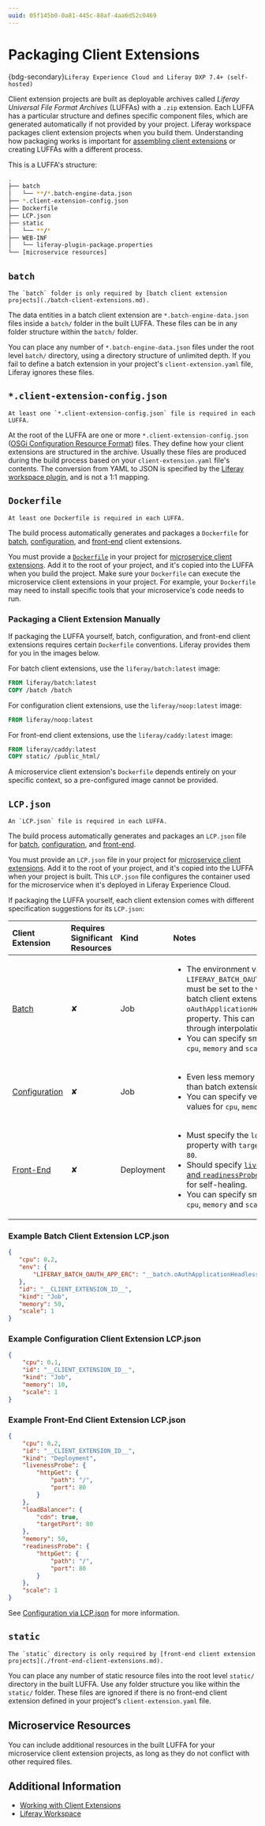```yaml
---
uuid: 05f145b0-0a81-445c-88af-4aa6d52c0469
---
```

# Packaging Client Extensions

{bdg-secondary}`Liferay Experience Cloud and Liferay DXP 7.4+ (self-hosted)`

Client extension projects are built as deployable archives called *Liferay Universal File Format Archives* (LUFFAs) with a `.zip` extension. Each LUFFA has a particular structure and defines specific component files, which are generated automatically if not provided by your project. Liferay workspace packages client extension projects when you build them. Understanding how packaging works is important for [assembling client extensions](./working-with-client-extensions.md#assembling-client-extensions) or creating LUFFAs with a different process.

This is a LUFFA's structure:

```bash
.
├── batch
│   └── **/*.batch-engine-data.json
├── *.client-extension-config.json
├── Dockerfile
├── LCP.json
├── static
│   └── **/*
├── WEB-INF
│   └── liferay-plugin-package.properties
└── [microservice resources]
```

## `batch`

```{note}
The `batch` folder is only required by [batch client extension projects](./batch-client-extensions.md).
```

The data entities in a batch client extension are `*.batch-engine-data.json` files inside a `batch/` folder in the built LUFFA. These files can be in any folder structure within the `batch/` folder.

You can place any number of `*.batch-engine-data.json` files under the root level `batch/` directory, using a directory structure of unlimited depth. If you fail to define a batch extension in your project's `client-extension.yaml` file, Liferay ignores these files.

## `*.client-extension-config.json`

```{note}
At least one `*.client-extension-config.json` file is required in each LUFFA.
```

At the root of the LUFFA are one or more `*.client-extension-config.json` ([OSGi Configuration Resource Format](https://docs.osgi.org/specification/osgi.cmpn/7.0.0/service.configurator.html#d0e131566)) files. They define how your client extensions are structured in the archive. Usually these files are produced during the build process based on your `client-extension.yaml` file's contents. The conversion from YAML to JSON is specified by the [Liferay workspace plugin](https://repo1.maven.org/maven2/com/liferay/com.liferay.gradle.plugins.workspace/), and is not a 1:1 mapping.

## `Dockerfile`

```{note}
At least one Dockerfile is required in each LUFFA.
```

The build process automatically generates and packages a `Dockerfile` for [batch](./batch-client-extensions.md), [configuration](./configuration-client-extensions.md), and [front-end](./front-end-client-extensions.md) client extensions.

You must provide a [`Dockerfile`](https://docs.docker.com/engine/reference/builder/) in your project for [microservice client extensions](./microservice-client-extensions.md). Add it to the root of your project, and it's copied into the LUFFA when you build the project. Make sure your `Dockerfile` can execute the microservice client extensions in your project. For example, your `Dockerfile` may need to install specific tools that your microservice's code needs to run.

### Packaging a Client Extension Manually

If packaging the LUFFA yourself, batch, configuration, and front-end client extensions requires certain `Dockerfile` conventions. Liferay provides them for you in the images below. 

For batch client extensions, use the `liferay/batch:latest` image:

```Dockerfile
FROM liferay/batch:latest
COPY /batch /batch
```

For configuration client extensions, use the `liferay/noop:latest` image:

```Dockerfile
FROM liferay/noop:latest
```

For front-end client extensions, use the `liferay/caddy:latest` image:

```Dockerfile
FROM liferay/caddy:latest
COPY static/ /public_html/
```

A microservice client extension's `Dockerfile` depends entirely on your specific context, so a pre-configured image cannot be provided.

## `LCP.json`

```{note}
An `LCP.json` file is required in each LUFFA.
```

The build process automatically generates and packages an `LCP.json` file for [batch](./batch-client-extensions.md), [configuration](./configuration-client-extensions.md), and [front-end](./front-end-client-extensions.md).

You must provide an `LCP.json` file in your project for [microservice client extensions](./microservice-client-extensions.md). Add it to the root of your project, and it's copied into the LUFFA when your project is built. This `LCP.json` file configures the container used for the microservice when it's deployed in Liferay Experience Cloud.

If packaging the LUFFA yourself, each client extension comes with different specification suggestions for its `LCP.json`:

| Client Extension | Requires Significant Resources | Kind | Notes |
| :--------------- | :----------------------------- | :--- | :---- |
| [Batch](#example-batch-client-extension-lcp-json)            | &#10008;                       | Job  | <ul><li>The environment variable `LIFERAY_BATCH_OAUTH_APP_ERC` must be set to the value of your batch client extension's `oAuthApplicationHeadlessServer` property. This can be provided through interpolation.</li><li>You can specify small values for `cpu`, `memory` and `scale`.</li></ul> |
| [Configuration](#example-configuration-client-extension-lcp-json)    | &#10008;                       | Job  | <ul><li>Even less memory intensive than batch extensions.</li><li>You can specify very small values for `cpu`, `memory` and `scale`.</li></ul>
| [Front-End](#example-front-end-client-extension-lcp-json)        | &#10008;                       | Deployment  | <ul><li>Must specify the `loadBalancer` property with `targetPort` set to `80`.</li><li>Should specify [`livenessProbe` and `readinessProbe` properties](https://learn.liferay.com/w/liferay-cloud/troubleshooting/self-healing) for self-healing.</li><li>You can specify small values for `cpu`, `memory` and `scale`.</li></ul>

### Example Batch Client Extension LCP.json

 ```json
{
    "cpu": 0.2,
    "env": {
        "LIFERAY_BATCH_OAUTH_APP_ERC": "__batch.oAuthApplicationHeadlessServer__"
    },
    "id": "__CLIENT_EXTENSION_ID__",
    "kind": "Job",
    "memory": 50,
    "scale": 1
}
```

### Example Configuration Client Extension LCP.json

```json
{
    "cpu": 0.1,
    "id": "__CLIENT_EXTENSION_ID__",
    "kind": "Job",
    "memory": 10,
    "scale": 1
}
```

### Example Front-End Client Extension LCP.json

```json
{
    "cpu": 0.2,
    "id": "__CLIENT_EXTENSION_ID__",
    "kind": "Deployment",
    "livenessProbe": {
        "httpGet": {
            "path": "/",
            "port": 80
        }
    },
    "loadBalancer": {
        "cdn": true,
        "targetPort": 80
    },
    "memory": 50,
    "readinessProbe": {
        "httpGet": {
            "path": "/",
            "port": 80
        }
    },
    "scale": 1
}
```

See [Configuration via LCP.json](https://learn.liferay.com/w/liferay-cloud/reference/configuration-via-lcp-json) for more information.

## `static`

```{note}
The `static` directory is only required by [front-end client extension projects](./front-end-client-extensions.md).
```

You can place any number of static resource files into the root level `static/` directory in the built LUFFA. Use any folder structure you like within the `static/` folder. These files are ignored if there is no front-end client extension defined in your project's `client-extension.yaml` file.

## Microservice Resources

You can include additional resources in the built LUFFA for your microservice client extension projects, as long as they do not conflict with other required files.

## Additional Information

* [Working with Client Extensions](./working-with-client-extensions.md)
* [Liferay Workspace](../tooling/liferay-workspace/what-is-liferay-workspace.md)

